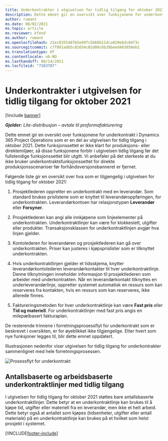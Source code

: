 ```yaml
---
title: Underkontrakter i utgivelsen for tidlig tilgang for oktober 2021
description: Dette emnet gir en oversikt over funksjonene for underkontrakt i Project Operations som er en del av utgivelsen for tidlig tilgang i oktober 2021.
author: rumant
ms.date: 08/02/2021
ms.topic: article
ms.reviewer: kfend
ms.author: rumant
ms.openlocfilehash: 21ec8355487b5e69fc5b68b11dca029e6dc04f3c
ms.sourcegitcommit: c7f891adb5c81654c01d00c6b39beed403058eb1
ms.translationtype: HT
ms.contentlocale: nb-NO
ms.lasthandoff: 08/14/2021
ms.locfileid: "7383707"
---
```

# <a name="subcontracting-in-october-2021-early-access-release"></a>Underkontrakter i utgivelsen for tidlig tilgang for oktober 2021

[!include [banner](../../includes/dataverse-preview.md)]

_**Gjelder:** Lite-distribusjon – avtale til proformafakturering_

Dette emnet gir en oversikt over funksjonene for underkontrakt i Dynamics 365 Project Operations som er en del av utgivelsen for tidlig tilgang i oktober 2021. Dette funksjonssettet er ikke klart for produksjons- eller direktemiljøer, så disse funksjonene forblir i utgivelsen tidlig tilgang før det fullstendige funksjonssettet blir utgitt. Vi anbefaler på det sterkeste at du ikke bruker underkontraktsfunksjonssettet for direkte produksjonsscenarioer før forhåndsversjonsbanneret er fjernet. 

Følgende liste gir en oversikt over hva som er tilgjengelig i utgivelsen for tidlig tilgang for oktober 2021:

1. Prosjektlederen oppretter en underkontrakt med en leverandør. Som standard brukes prislistene som er knyttet til leverandøroppføringen, for underkontrakten. Leverandørkontoen har relasjonstypen **Leverandør** eller **Forsyner**.

2. Prosjektlederen kan angi alle innkjøpene som linjeelementer på underkontrakten. Underkontraktlinjer kan være for klokkeslett, utgifter eller produkter. Transaksjonsklassen for underkontraktlinjen avgjør hva linjen gjelder.

3. Kontolederen for leverandøren og prosjektlederen kan gå over underkontrakten. Priser kan justeres i kjøpsprislister som er tilknyttet underkontrakten.

4. Hvis underkontraktlinjen gjelder et tidsskjema, knytter leverandørkontolederen leverandørkontakter til hver underkontraktlinje. Denne tilknytningen inneholder informasjon til prosjektlederen som arbeider med underkontrakten. Når en leverandørkontakt tilknyttes en underleverandørlinje, oppretter systemet automatisk en ressurs som kan reserveres fra kontakten, hvis en ressurs som kan reserveres, ikke allerede finnes.

5. Faktureringsmetoden for hver underkontraktlinje kan være **Fast pris** eller **Tid og materiell**. For underkontraktlinjer med fast pris angis en milepælbasert fakturaplan.

De resterende trinnene i forretningsprosessflyt for underkontrakt som er beskrevet i oversikten, er for øyeblikket ikke tilgjengelige. Etter hvert som nye funksjoner legges til, blir dette emnet oppdatert. 

Illustrasjonen nedenfor viser utgivelsen for tidlig tilgang for underkontrakter sammenlignet med hele forretningsprosessen.

![Prosessflyt for underkontrakt](../media/SubcontractingEAFlow.png)  


## <a name="quantity-based-and-work-based-subcontract-lines-early-access-release"></a>Antallsbaserte og arbeidsbaserte underkontraktlinjer med tidlig tilgang
I utgivelsen for tidlig tilgang for oktober 2021 støttes bare antallsbaserte underkontraktlinjer. Dette betyr at en underkontraktlinje kan brukes til å kjøpe tid, utgifter eller materiell fra en leverandør, men ikke et helt arbeid. Dette betyr også at antallet som kjøpes (tidsenheter, utgifter eller antall materiale) på en underkontraktlinje kan brukes på et hvilket som helst prosjekt i systemet.



[!INCLUDE[footer-include](../../includes/footer-banner.md)]
